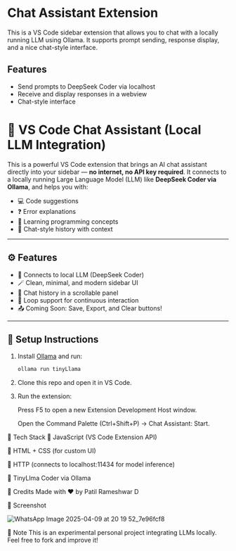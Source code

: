 # Chat Assistant Extension

This is a VS Code sidebar extension that allows you to chat with a locally running LLM using Ollama. It supports prompt sending, response display, and a nice chat-style interface.

## Features
- Send prompts to DeepSeek Coder via localhost
- Receive and display responses in a webview
- Chat-style interface
# 💬 VS Code Chat Assistant (Local LLM Integration)

This is a powerful VS Code extension that brings an AI chat assistant directly into your sidebar — **no internet, no API key required**. It connects to a locally running Large Language Model (LLM) like **DeepSeek Coder via Ollama**, and helps you with:

- 💻 Code suggestions  
- ❓ Error explanations  
- 📘 Learning programming concepts  
- 🔁 Chat-style history with context

---

## ⚙️ Features

- 🧠 Connects to local LLM (DeepSeek Coder)
- 🪄 Clean, minimal, and modern sidebar UI
- 💬 Chat history in a scrollable panel
- 🔁 Loop support for continuous interaction
- 📤 Coming Soon: Save, Export, and Clear buttons!

---

## 🚀 Setup Instructions

1. Install [Ollama](https://ollama.com/) and run:
   ```bash
   ollama run tinyLlama
2. Clone this repo and open it in VS Code.

3. Run the extension:

      Press F5 to open a new Extension Development Host window.

      Open the Command Palette (Ctrl+Shift+P) → Chat Assistant: Start.

📁 Tech Stack
🧩 JavaScript (VS Code Extension API)

🎨 HTML + CSS (for custom UI)

🔗 HTTP (connects to localhost:11434 for model inference)

🧠 TinyLlma Coder via Ollama

🙌 Credits
Made with ❤️ by Patil Rameshwar D


📌 Screenshot

![WhatsApp Image 2025-04-09 at 20 19 52_7e96fcf8](https://github.com/user-attachments/assets/eb6594e6-9a8e-4d9e-b569-50ff9bdb1d85)


📌 Note
This is an experimental personal project integrating LLMs locally. Feel free to fork and improve it!
